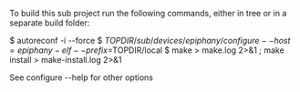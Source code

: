 To build this sub project run the following commands, either in tree or in a separate build folder:

$ autoreconf -i --force
$ $TOPDIR/sub/devices/epiphany/configure --host=epiphany-elf --prefix=$TOPDIR/local
$ make > make.log 2>&1 ; make install > make-install.log 2>&1

See configure --help for other options
